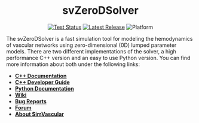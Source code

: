 
<div align="center">
<h1>svZeroDSolver</h1>

[![Test Status](https://github.com/StanfordCBCL/svZeroDSolver/actions/workflows/test.yml/badge.svg)](https://github.com/StanfordCBCL/svZeroDSolver/actions)
[![Latest Release](https://img.shields.io/github/v/release/StanfordCBCL/svZeroDSolver?label=latest)](https://github.com/StanfordCBCL/svZeroDSolver/releases/latest)
![Platform](https://img.shields.io/badge/platform-macOS%20|%20Ubuntu-blue)

</div>

The svZeroDSolver is a fast simulation tool for modeling the hemodynamics of
vascular networks using zero-dimensional (0D) lumped parameter models. There
are two different implementations of the solver, a high performance C++
version and an easy to use Python version. You can find more information about
both under the following links:

* [**C++ Documentation**](https://StanfordCBCL.github.io/svZeroDSolver/cpp)
* [**C++ Developer Guide**](https://StanfordCBCL.github.io/svZeroDSolver/cpp/md_developer_guide.html)
* [**Python Documentation**](https://StanfordCBCL.github.io/svZeroDSolver/python)
* [**Wiki**](https://github.com/StanfordCBCL/svZeroDSolver/wiki)
* [**Bug Reports**](https://github.com/StanfordCBCL/svZeroDSolver/issues)
* [**Forum**](https://github.com/StanfordCBCL/svZeroDSolver/discussions)
* [**About SimVascular**](https://simvascular.github.io)
